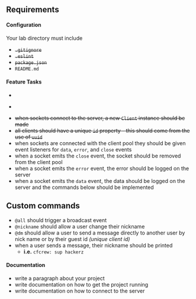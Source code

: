 
## Requirements
#### Configuration  
<!-- list of files, configurations, tools, etc that are required -->
Your lab directory must include  
* ~~`.gitignore`~~
* ~~`.eslint`~~
* ~~`package.json`~~
* `README.md`

#### Feature Tasks  
* ~~~create a TCP Server using the NodeJS native `net` module~~~
* ~~~create a `Client` Constructor~~~
* ~~when sockets connect to the server, a new `Client` instance should be made~~
* ~~all clients should have a unique `id` property - this should come from the use of `uuid`~~
* when sockets are connected with the client pool they should be given event listeners for `data`, `error`, and `close` events
 * when a socket emits the `close` event, the socket should be removed from the client pool
 * when a socket emits the `error` event, the error should be logged on the server
 * when a socket emits the `data` event, the data should be logged on the server and the commands below should be implemented

## Custom commands
* `@all` should trigger a broadcast event
* `@nickname` should allow a user change their nickname
* `@dm` should allow a user to send a message directly to another user by nick name or by their guest id _(unique client id)_
* when a user sends a message, their nickname should be printed
  * **i.e.** `cfcrew: sup hackerz`

####  Documentation  
* write a paragraph about your project
* write documentation on how to get the project running
* write documentation on how to connect to the server
